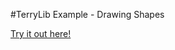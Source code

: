 #TerryLib Example - Drawing Shapes

[Try it out here!](http://www.terrycavanaghgames.com/terrylib/examples/drawingshapes/)